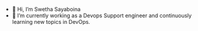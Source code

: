 - 👋 Hi, I’m Swetha Sayaboina
- 👀 I’m currently working as a Devops Support engineer and continuously learning new topics in DevOps.

<!---
swethas87/swethas87 is a ✨ special ✨ repository because its `README.md` (this file) appears on your GitHub profile.
You can click the Preview link to take a look at your changes.
--->
